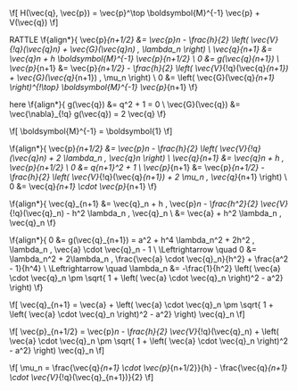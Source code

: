 \f[
    H(\vec{q}, \vec{p}) = \vec{p}^\top \boldsymbol{M}^{-1} \vec{p} + V(\vec{q})
\f]

RATTLE
\f{align*}{
    \vec{p}_{n+1/2} &= \vec{p}_n - \frac{h}{2} \left( \vec{V}_{\!q}(\vec{q}_n) + \vec{G}(\vec{q}_n) \, \lambda_n \right) \\
    \vec{q}_{n+1} &= \vec{q}_n + h \boldsymbol{M}^{-1} \vec{p}_{n+1/2} \\
    0 &= g(\vec{q}_{n+1}) \\
    \vec{p}_{n+1} &= \vec{p}_{n+1/2} - \frac{h}{2} \left( \vec{V}_{\!q}(\vec{q}_{n+1}) + \vec{G}(\vec{q}_{n+1}) \, \mu_n \right) \\
    0 &= \left( \vec{G}(\vec{q}_{n+1} \right)^{\!\top} \boldsymbol{M}^{-1} \vec{p}_{n+1}
\f}

here
\f{align*}{
    g(\vec{q}) &= q^2 + 1 = 0 \\
    \vec{G}(\vec{q}) &= \vec{\nabla}_{\!q} g(\vec{q}) = 2 \vec{q}
\f}

\f[
    \boldsymbol{M}^{-1} = \boldsymbol{1}
\f]

\f{align*}{
    \vec{p}_{n+1/2} &= \vec{p}_n - \frac{h}{2} \left( \vec{V}_{\!q}(\vec{q}_n) + 2 \lambda_n \, \vec{q}_n \right) \\
    \vec{q}_{n+1} &= \vec{q}_n + h \, \vec{p}_{n+1/2} \\
    0 &= q_{n+1}^2 + 1 \\
    \vec{p}_{n+1} &= \vec{p}_{n+1/2} - \frac{h}{2} \left( \vec{V}_{\!q}(\vec{q}_{n+1}) + 2 \mu_n \, \vec{q}_{n+1} \right) \\
    0 &= \vec{q}_{n+1} \cdot \vec{p}_{n+1}
\f}

\f{align*}{
    \vec{q}_{n+1} &= \vec{q}_n + h \, \vec{p}_n - \frac{h^2}{2} \vec{V}_{\!q}(\vec{q}_n) - h^2 \lambda_n \, \vec{q}_n \\
    &= \vec{a} + h^2 \lambda_n \, \vec{q}_n
\f}

\f{align*}{
    0 &= g(\vec{q}_{n+1}) = a^2 + h^4 \lambda_n^2 + 2h^2 \, \lambda_n \, \vec{a} \cdot \vec{q}_n - 1 \\
    \Leftrightarrow \quad
    0 &= \lambda_n^2 + 2\lambda_n \, \frac{\vec{a} \cdot \vec{q}_n}{h^2} + \frac{a^2 - 1}{h^4} \\
    \Leftrightarrow \quad
    \lambda_n &= -\frac{1}{h^2} \left( \vec{a} \cdot \vec{q}_n \pm \sqrt{ 1 + \left( \vec{a} \cdot \vec{q}_n \right)^2 - a^2} \right)
\f}

\f[
    \vec{q}_{n+1} = \vec{a} + \left( \vec{a} \cdot \vec{q}_n \pm \sqrt{ 1 + \left( \vec{a} \cdot \vec{q}_n \right)^2 - a^2} \right) \vec{q}_n
\f]

\f[
    \vec{p}_{n+1/2} = \vec{p}_n - \frac{h}{2} \vec{V}_{\!q}(\vec{q}_n) + \left( \vec{a} \cdot \vec{q}_n \pm \sqrt{ 1 + \left( \vec{a} \cdot \vec{q}_n \right)^2 - a^2} \right) \vec{q}_n
\f]

\f[
    \mu_n = \frac{\vec{q}_{n+1} \cdot \vec{p}_{n+1/2}}{h} - \frac{\vec{q}_{n+1} \cdot \vec{V}_{\!q}(\vec{q}_{n+1})}{2}
\f]
